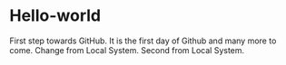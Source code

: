 # Hello-world
First step towards GitHub.
It is the first day of Github and many more to come.
Change from Local System.
Second from Local System.
